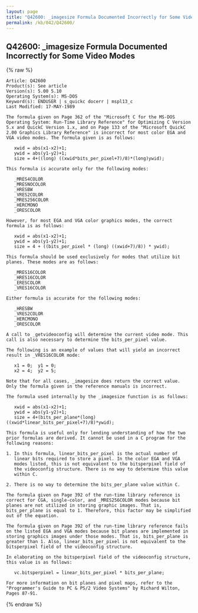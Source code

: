 ```yaml
---
layout: page
title: "Q42600: _imagesize Formula Documented Incorrectly for Some Video Modes"
permalink: /kb/042/Q42600/
---
```


## Q42600: _imagesize Formula Documented Incorrectly for Some Video Modes

{% raw %}

	Article: Q42600
	Product(s): See article
	Version(s): 5.00 5.10
	Operating System(s): MS-DOS
	Keyword(s): ENDUSER | s_quickc docerr | mspl13_c
	Last Modified: 17-MAY-1989
	
	The formula given on Page 362 of the "Microsoft C for the MS-DOS
	Operating System: Run-Time Library Reference" for Optimizing C Version
	5.x and QuickC Version 1.x, and on Page 133 of the "Microsoft QuickC
	2.00 Graphics Library Reference" is incorrect for most color EGA and
	VGA video modes. The formula given is as follows:
	
	   xwid = abs(x1-x2)+1;
	   ywid = abs(y1-y2)+1;
	   size = 4+((long) ((xwid*bits_per_pixel+7)/8)*(long)ywid);
	
	This formula is accurate only for the following modes:
	
	   _MRES4COLOR
	   _MRESNOCOLOR
	   _HRESBW
	   _VRES2COLOR
	   _MRES256COLOR
	   _HERCMONO
	   _ORESCOLOR
	
	However, for most EGA and VGA color graphics modes, the correct
	formula is as follows:
	
	   xwid = abs(x1-x2)+1;
	   ywid = abs(y1-y2)+1;
	   size = 4 + ((bits_per_pixel * (long) ((xwid+7)/8)) * ywid);
	
	This formula should be used exclusively for modes that utilize bit
	planes. These modes are as follows:
	
	   _MRES16COLOR
	   _HRES16COLOR
	   _ERESCOLOR
	   _VRES16COLOR
	
	Either formula is accurate for the following modes:
	
	   _HRESBW
	   _VRES2COLOR
	   _HERCMONO
	   _ORESCOLOR
	
	A call to _getvideoconfig will determine the current video mode. This
	call is also necessary to determine the bits_per_pixel value.
	
	The following is an example of values that will yield an incorrect
	result in _VRES16COLOR mode:
	
	   x1 = 0;  y1 = 0;
	   x2 = 4;  y2 = 5;
	
	Note that for all cases, _imagesize does return the correct value.
	Only the formula given in the reference manuals is incorrect.
	
	The formula used internally by the _imagesize function is as follows:
	
	   xwid = abs(x1-x2)+1;
	   ywid = abs(y1-y2)+1;
	   size = 4+(bits_per_plane*(long) ((xwid*linear_bits_per_pixel+7)/8)*ywid);
	
	This formula is useful only for lending understanding of how the two
	prior formulas are derived. It cannot be used in a C program for the
	following reasons:
	
	1. In this formula, linear_bits_per_pixel is the actual number of
	   linear bits required to store a pixel. In the color EGA and VGA
	   modes listed, this is not equivalent to the bitsperpixel field of
	   the videoconfig structure. There is no way to determine this value
	   within C.
	
	2. There is no way to determine the bits_per_plane value within C.
	
	The formula given on Page 392 of the run-time library reference is
	correct for CGA, single-color, and _MRES256COLOR modes because bit
	planes are not utilized in storing graphic images. That is,
	bits_per_plane is equal to 1. Therefore, this factor may be simplified
	out of the equation.
	
	The formula given on Page 392 of the run-time library reference fails
	on the listed EGA and VGA modes because bit planes are implemented in
	storing graphics images under those modes. That is, bits_per_plane is
	greater than 1. Also, linear_bits_per_pixel is not equivalent to the
	bitsperpixel field of the videoconfig structure.
	
	In elaborating on the bitsperpixel field of the videoconfig structure,
	this value is as follows:
	
	   vc.bitsperpixel = linear_bits_per_pixel * bits_per_plane;
	
	For more information on bit planes and pixel maps, refer to the
	"Programmer's Guide to PC & PS/2 Video Systems" by Richard Wilton,
	Pages 87-91.

{% endraw %}
